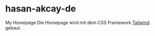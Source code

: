 # hasan-akcay-de
My Homepage
Die Homepage wird mit dem CSS Framework [Tailwind](https://tailwindcss.com/docs/installation/play-cdn) gebaut.
